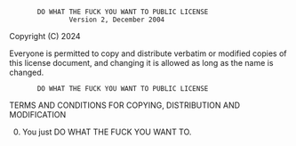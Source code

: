            DO WHAT THE FUCK YOU WANT TO PUBLIC LICENSE
                   Version 2, December 2004
 
Copyright (C) 2024 <f321x>

Everyone is permitted to copy and distribute verbatim or modified
copies of this license document, and changing it is allowed as long
as the name is changed.
 
           DO WHAT THE FUCK YOU WANT TO PUBLIC LICENSE
  TERMS AND CONDITIONS FOR COPYING, DISTRIBUTION AND MODIFICATION

 0. You just DO WHAT THE FUCK YOU WANT TO.
